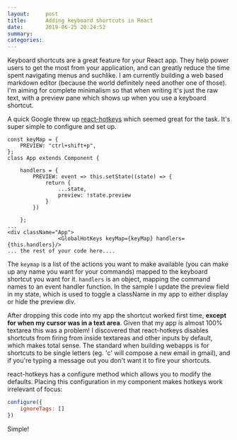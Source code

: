 ```yaml
---
layout:     post
title:      Adding keyboard shortcuts in React
date:       2019-06-25 20:24:52
summary:
categories:
---
```


Keyboard shortcuts are a great feature for your React app. They help power users to get the most from your application, and can greatly reduce the time spent navigating menus and suchlike.  I am currently building a web based markdown editor (because the world definitely need another one of those). I'm aiming for complete minimalism so that when writing it's just the raw text, with a preview pane which shows up when you use a keyboard shortcut.  

A quick Google threw up [react-hotkeys](https://github.com/greena13/react-hotkeys) which seemed great for the task. It's super simple to configure and set up.

```react
const keyMap = {
    PREVIEW: "ctrl+shift+p",
};
class App extends Component {

    handlers = {
        PREVIEW: event => this.setState((state) => {
            return {
                ...state,
                preview: !state.preview
            }
        })

    };
...
<div className="App">
                <GlobalHotKeys keyMap={keyMap} handlers={this.handlers}/>
... the rest of your code here....

```
The ```keymap``` is a list of the actions you want to make available (you can make up any name you want for your commands) mapped to the keyboard shortcut you want for it.  ```handlers``` is an object, mapping the command names to an event handler function.  In the sample I update the preview field in my state, which is used to toggle a className in my app to either display or hide the preview div.

After dropping this code into my app the shortcut worked first time, __except for when my cursor was in a text area__.  Given that my app is almost 100% textarea this was a problem!  I discovered that react-hotkeys disables shortcuts from firing from inside textareas and other inputs by default, which makes 
 total sense. The standard when building webapps is for shortcuts to be single letters (eg. 'c' will compose a new email in gmail), and if you're typing a message out you don't want it to fire your shortcuts.

react-hotkeys has a configure method which allows you to modify the defaults.  Placing this configuration in my component makes hotkeys work irrelevant of focus:

```javascript
configure({
    ignoreTags: []
})
```

Simple!
